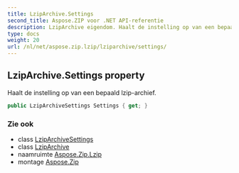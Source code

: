 ```yaml
---
title: LzipArchive.Settings
second_title: Aspose.ZIP voor .NET API-referentie
description: LzipArchive eigendom. Haalt de instelling op van een bepaald lziparchief.
type: docs
weight: 20
url: /nl/net/aspose.zip.lzip/lziparchive/settings/
---
```

## LzipArchive.Settings property

Haalt de instelling op van een bepaald lzip-archief.

```csharp
public LzipArchiveSettings Settings { get; }
```

### Zie ook

* class [LzipArchiveSettings](../../lziparchivesettings/)
* class [LzipArchive](../)
* naamruimte [Aspose.Zip.Lzip](../../lziparchive/)
* montage [Aspose.Zip](../../../)


